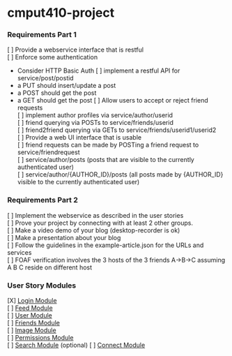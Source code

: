 # cmput410-project  

### Requirements Part 1  
[ ] Provide a webservice interface that is restful  
[ ] Enforce some authentication  
  - Consider HTTP Basic Auth
[ ] implement a restful API for service/post/postid  
  - a PUT should insert/update a post
  - a POST should get the post
  - a GET should get the post
[ ] Allow users to accept or reject friend requests  
[ ] implement author profiles via service/author/userid  
[ ] friend querying via POSTs to service/friends/userid  
[ ] friend2friend querying via GETs to service/friends/userid1/userid2  
[ ] Provide a web UI interface that is usable  
[ ] friend requests can be made by POSTing a friend request to service/friendrequest  
[ ] service/author/posts (posts that are visible to the currently authenticated user)   
[ ] service/author/{AUTHOR_ID}/posts (all posts made by {AUTHOR_ID} visible to the currently authenticated user)

### Requirements Part 2
[ ] Implement the webservice as described in the user stories  
[ ] Prove your project by connecting with at least 2 other groups.  
[ ] Make a video demo of your blog (desktop-recorder is ok)  
[ ] Make a presentation about your blog  
[ ] Follow the guidelines in the example-article.json for the URLs and services  
[ ] FOAF verification involves the 3 hosts of the 3 friends A->B->C assuming A B C reside on different host  

### User Story Modules  
[X] [Login Module](https://github.com/Tamarabyte/cmput410-project/wiki/Project-Roadmap#login)   
[ ] [Feed Module](https://github.com/Tamarabyte/cmput410-project/wiki/Project-Roadmap#feed)  
[ ] [User Module](https://github.com/Tamarabyte/cmput410-project/wiki/Project-Roadmap#user)  
[ ] [Friends Module](https://github.com/Tamarabyte/cmput410-project/wiki/Project-Roadmap#friends)  
[ ] [Image Module](https://github.com/Tamarabyte/cmput410-project/wiki/Project-Roadmap#image)  
[ ] [Permissions Module](https://github.com/Tamarabyte/cmput410-project/wiki/Project-Roadmap#perms)  
[ ] [Search Module](https://github.com/Tamarabyte/cmput410-project/wiki/Project-Roadmap#search)  (optional)
[ ] [Connect Module](https://github.com/Tamarabyte/cmput410-project/wiki/Project-Roadmap#connect)  
